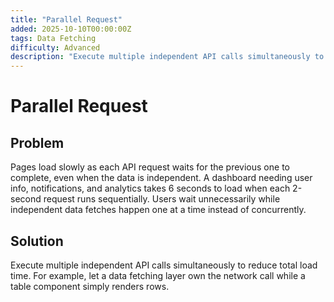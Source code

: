 ```yaml
---
title: "Parallel Request"
added: 2025-10-10T00:00:00Z
tags: Data Fetching
difficulty: Advanced
description: "Execute multiple independent API calls simultaneously to reduce total load time."
---
```

# Parallel Request

## Problem

Pages load slowly as each API request waits for the previous one to complete, even when the data is independent. A dashboard needing user info, notifications, and analytics takes 6 seconds to load when each 2-second request runs sequentially. Users wait unnecessarily while independent data fetches happen one at a time instead of concurrently.

## Solution

Execute multiple independent API calls simultaneously to reduce total load time. For example, let a data fetching layer own the network call while a table component simply renders rows.
